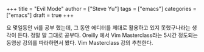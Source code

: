 +++
title = "Evil Mode"
author = ["Steve Yu"]
tags = ["emacs"]
categories = ["emacs"]
draft = true
+++

요 몇일동안 vi를 공부 했는데, 그 동안 에디터를 제대로 활용하고 있지 못했구나라는 생각이 든다.
정말 말 그대로 공부다. Oreilly 에서 Vim Masterclass라는 5시간 정도되는 동영상 강의를 따라하면서 봤다.
Vim Masterclass 강의 추천한다.
